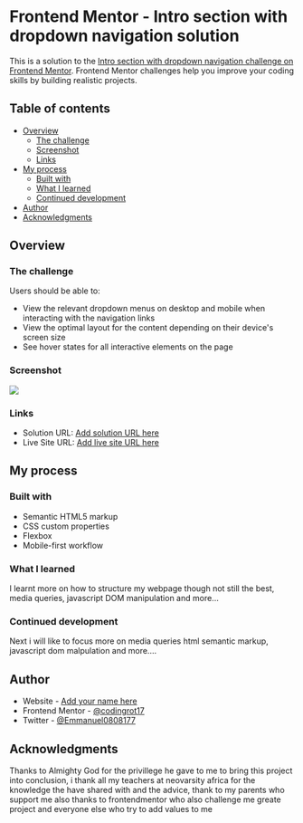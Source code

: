 # Frontend Mentor - Intro section with dropdown navigation solution

This is a solution to the [Intro section with dropdown navigation challenge on Frontend Mentor](https://www.frontendmentor.io/challenges/intro-section-with-dropdown-navigation-ryaPetHE5). Frontend Mentor challenges help you improve your coding skills by building realistic projects. 

## Table of contents

- [Overview](#overview)
  - [The challenge](#the-challenge)
  - [Screenshot](#screenshot)
  - [Links](#links)
- [My process](#my-process)
  - [Built with](#built-with)
  - [What I learned](#what-i-learned)
  - [Continued development](#continued-development)
- [Author](#author)
- [Acknowledgments](#acknowledgments)


## Overview

### The challenge

Users should be able to:

- View the relevant dropdown menus on desktop and mobile when interacting with the navigation links
- View the optimal layout for the content depending on their device's screen size
- See hover states for all interactive elements on the page

### Screenshot

![](./screenshot.jpg)

### Links

- Solution URL: [Add solution URL here](https://your-solution-url.com)
- Live Site URL: [Add live site URL here](https://your-live-site-url.com)

## My process

### Built with

- Semantic HTML5 markup
- CSS custom properties
- Flexbox
- Mobile-first workflow


### What I learned

I learnt more on how to structure my webpage though not still the best, media queries, javascript DOM manipulation and more...


### Continued development

Next i will like to focus more on media queries html semantic markup, javascript dom malpulation and more....

## Author

- Website - [Add your name here](https://github.com/codingrot17)
- Frontend Mentor - [@codingrot17](https://www.frontendmentor.io/profile/codingrot17)
- Twitter - [@Emmanuel0808177](https://twitter.com/Emmanuel0808177)

## Acknowledgments

Thanks to Almighty God for the privillege he gave to me to bring this project into conclusion, i thank all my teachers at neovarsity africa for the knowledge the have shared with and the advice, thank to my parents who support me  also thanks to frontendmentor who also challenge me greate project and everyone else who try to add values to me